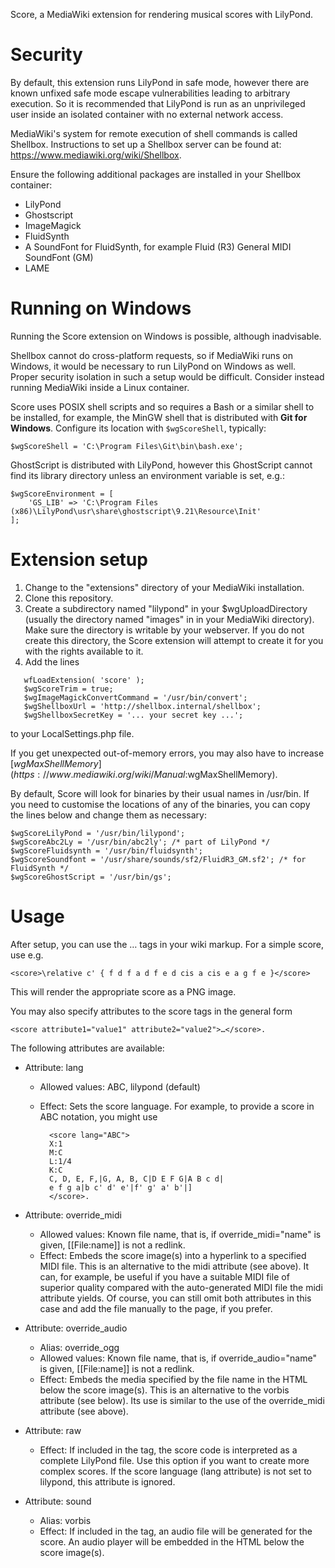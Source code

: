 Score, a MediaWiki extension for rendering musical scores with LilyPond.

Security
========

By default, this extension runs LilyPond in safe mode, however there are known
unfixed safe mode escape vulnerabilities leading to arbitrary execution. So it
is recommended that LilyPond is run as an unprivileged user inside an isolated
container with no external network access.

MediaWiki's system for remote execution of shell commands is called Shellbox.
Instructions to set up a Shellbox server can be found at:
<https://www.mediawiki.org/wiki/Shellbox>.


Ensure the following additional packages are installed in your Shellbox container:

* LilyPond
* Ghostscript
* ImageMagick
* FluidSynth
* A SoundFont for FluidSynth, for example Fluid (R3) General MIDI SoundFont (GM)
* LAME


Running on Windows
==================

Running the Score extension on Windows is possible, although inadvisable.

Shellbox cannot do cross-platform requests, so if MediaWiki runs on Windows, it
would be necessary to run LilyPond on Windows as well. Proper security isolation
in such a setup would be difficult. Consider instead running MediaWiki inside a
Linux container.

Score uses POSIX shell scripts and so requires a Bash or a similar shell to
be installed, for example, the MinGW shell that is distributed with **Git for Windows**.
Configure its location with `$wgScoreShell`, typically:

```
$wgScoreShell = 'C:\Program Files\Git\bin\bash.exe';
```

GhostScript is distributed with LilyPond, however this GhostScript cannot find
its library directory unless an environment variable is set, e.g.:

```
$wgScoreEnvironment = [
	'GS_LIB' => 'C:\Program Files (x86)\LilyPond\usr\share\ghostscript\9.21\Resource\Init'
];
```

Extension setup
===============

1. Change to the "extensions" directory of your MediaWiki installation.
2. Clone this repository.
3. Create a subdirectory named "lilypond" in your $wgUploadDirectory (usually
   the directory named "images" in in your MediaWiki directory). Make sure
   the directory is writable by your webserver. If you do not create this
   directory, the Score extension will attempt to create it for you with the
   rights available to it.
4. Add the lines
```
   wfLoadExtension( 'score' );
   $wgScoreTrim = true;
   $wgImageMagickConvertCommand = '/usr/bin/convert';
   $wgShellboxUrl = 'http://shellbox.internal/shellbox';
   $wgShellboxSecretKey = '... your secret key ...';
```
   to your LocalSettings.php file.


If you get unexpected out-of-memory errors, you may also have to increase
[$wgMaxShellMemory](https://www.mediawiki.org/wiki/Manual:$wgMaxShellMemory).

By default, Score will look for binaries by their usual names in /usr/bin. If
you need to customise the locations of any of the binaries, you can copy the
lines below and change them as necessary:

```
$wgScoreLilyPond = '/usr/bin/lilypond';
$wgScoreAbc2Ly = '/usr/bin/abc2ly'; /* part of LilyPond */
$wgScoreFluidsynth = '/usr/bin/fluidsynth';
$wgScoreSoundfont = '/usr/share/sounds/sf2/FluidR3_GM.sf2'; /* for FluidSynth */
$wgScoreGhostScript = '/usr/bin/gs';
```

Usage
=====

After setup, you can use the <score>…</score> tags in your wiki markup.
For a simple score, use e.g.

```
<score>\relative c' { f d f a d f e d cis a cis e a g f e }</score>
```

This will render the appropriate score as a PNG image.

You may also specify attributes to the score tags in the general form

```
<score attribute1="value1" attribute2="value2">…</score>.
```

The following attributes are available:

* Attribute: lang
  - Allowed values: ABC, lilypond (default)
  - Effect: Sets the score language. For example, to provide a score in ABC
          notation, you might use

          <score lang="ABC">
          X:1
          M:C
          L:1/4
          K:C
          C, D, E, F,|G, A, B, C|D E F G|A B c d|
          e f g a|b c' d' e'|f' g' a' b'|]
          </score>.

* Attribute: override_midi
  - Allowed values: Known file name, that is, if override_midi="name" is given,
                  [[File:name]] is not a redlink.
  - Effect: Embeds the score image(s) into a hyperlink to a specified MIDI file.
          This is an alternative to the midi attribute (see above). It can, for
          example, be useful if you have a suitable MIDI file of superior
          quality compared with the auto-generated MIDI file the midi attribute
          yields. Of course, you can still omit both attributes in this case and
          add the file manually to the page, if you prefer.

* Attribute: override_audio
  - Alias: override_ogg
  - Allowed values: Known file name, that is, if override_audio="name" is given,
                  [[File:name]] is not a redlink.
  - Effect: Embeds the media specified by the file name in the HTML below the
          score image(s). This is an alternative to the vorbis attribute (see
          below). Its use is similar to the use of the override_midi attribute
          (see above).

* Attribute: raw
  - Effect: If included in the tag, the score code is interpreted as a complete
          LilyPond file. Use this option if you want to create more complex
          scores. If the score language (lang attribute) is not set to
          lilypond, this attribute is ignored.

* Attribute: sound
  - Alias: vorbis
  - Effect: If included in the tag, an audio file will be generated for the
          score. An audio player will be embedded in the HTML below
          the score image(s).
